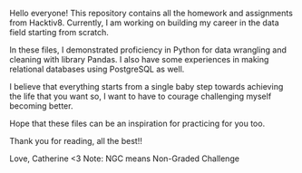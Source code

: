 Hello everyone! This repository contains all the homework and assignments from Hacktiv8.
Currently, I am working on building my career in the data field starting from scratch.

In these files, I demonstrated proficiency in Python for data wrangling and cleaning with library Pandas.
I also have some experiences in making relational databases using PostgreSQL as well.

I believe that everything starts from a single baby step towards achieving the life that you want so,
I want to have to courage challenging myself becoming better.

Hope that these files can be an inspiration for practicing for you too.

Thank you for reading, all the best!!

Love, Catherine <3
Note: NGC means Non-Graded Challenge
